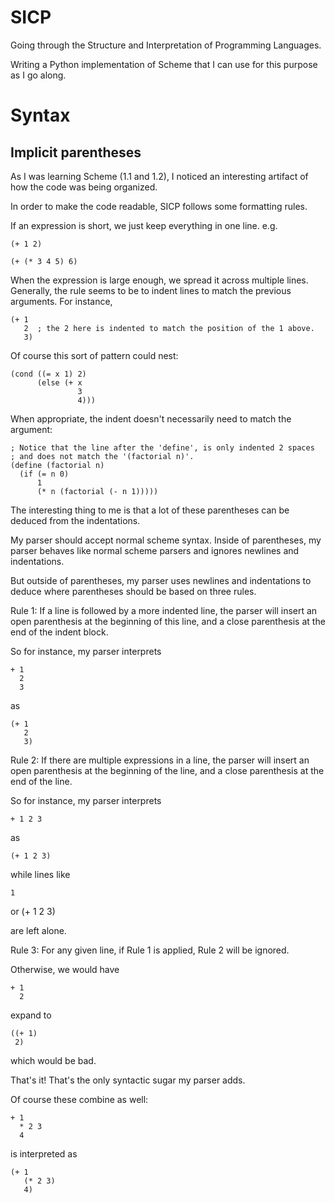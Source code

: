 SICP
====

Going through the Structure and Interpretation of Programming Languages.

Writing a Python implementation of Scheme that I can use for this purpose as I go along.


Syntax
======

Implicit parentheses
--------------------

As I was learning Scheme (1.1 and 1.2), I noticed an interesting artifact of how the code was being organized.

In order to make the code readable, SICP follows some formatting rules.

If an expression is short, we just keep everything in one line. e.g.

    (+ 1 2)

    (+ (* 3 4 5) 6)

When the expression is large enough, we spread it across multiple lines. Generally, the rule seems to be to indent lines to match the previous arguments. For instance,

    (+ 1
       2  ; the 2 here is indented to match the position of the 1 above.
       3)

Of course this sort of pattern could nest:

    (cond ((= x 1) 2)
          (else (+ x
                   3
                   4)))

When appropriate, the indent doesn't necessarily need to match the argument:

    ; Notice that the line after the 'define', is only indented 2 spaces
    ; and does not match the '(factorial n)'.
    (define (factorial n)
      (if (= n 0)
          1
          (* n (factorial (- n 1)))))


The interesting thing to me is that a lot of these parentheses can be deduced from the indentations.

My parser should accept normal scheme syntax. Inside of parentheses, my parser behaves like normal scheme parsers and ignores newlines and indentations.

But outside of parentheses, my parser uses newlines and indentations to deduce where parentheses should be based on three rules.

  Rule 1: If a line is followed by a more indented line, the parser will insert an open parenthesis at the beginning of this line, and a close parenthesis at the end of the indent block.

So for instance, my parser interprets

    + 1
      2
      3

as

    (+ 1
       2
       3)

  Rule 2: If there are multiple expressions in a line, the parser will insert an open parenthesis at the beginning of the line, and a close parenthesis at the end of the line.

So for instance, my parser interprets

    + 1 2 3

as

    (+ 1 2 3)

while lines like

    1

or
    (+ 1 2 3)

are left alone.

  Rule 3: For any given line, if Rule 1 is applied, Rule 2 will be ignored.

Otherwise, we would have

    + 1
      2

expand to

    ((+ 1)
     2)

which would be bad.

That's it! That's the only syntactic sugar my parser adds.

Of course these combine as well:

    + 1
      * 2 3
      4

is interpreted as

    (+ 1
       (* 2 3)
       4)

